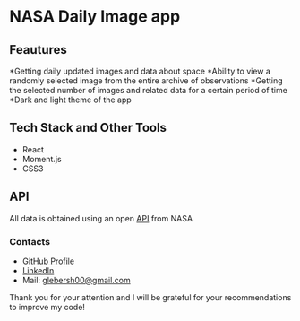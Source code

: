# NASA Daily Image app

## Feautures

*Getting daily updated images and data about space
*Ability to view a randomly selected image from the entire archive of observations
*Getting the selected number of images and related data for a certain period of time
*Dark and light theme of the app

## Tech Stack and Other Tools

* React
* Moment.js
* CSS3

## API

All data is obtained using an open [API](https://api.nasa.gov/) from NASA

### Contacts 

* [GitHub Profile](https://github.com/glebersh)
* [LinkedIn](https://www.linkedin.com/in/gleb-ershov-804b50232/)
* Mail: glebersh00@gmail.com

Thank you for your attention and I will be grateful for your recommendations to improve my code!
